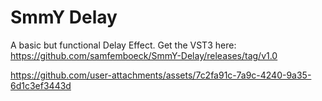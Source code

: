 # SmmY Delay
A basic but functional Delay Effect. Get the VST3 here: https://github.com/samfemboeck/SmmY-Delay/releases/tag/v1.0

https://github.com/user-attachments/assets/7c2fa91c-7a9c-4240-9a35-6d1c3ef3443d

